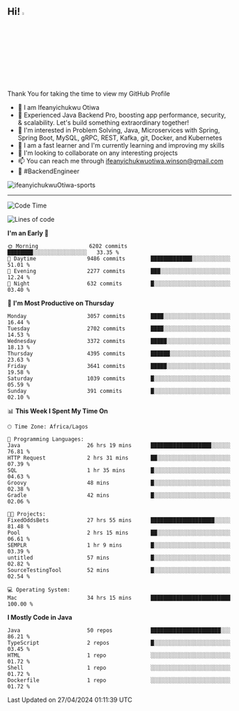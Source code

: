 <!-- BLOG-POST-LIST:START --><!-- BLOG-POST-LIST:END -->

## Hi! <img src="https://media.giphy.com/media/hvRJCLFzcasrR4ia7z/giphy.gif" width="4%"> 

Thank You for taking the time to view my GitHub Profile

- 👋 I am Ifeanyichukwu Otiwa
- 🚀 Experienced Java Backend Pro, boosting app performance, security, & scalability. Let's build something extraordinary together!
- 👀 I'm interested in Problem Solving, Java, Microservices with Spring, Spring Boot, MySQL, gRPC, REST, Kafka, git, Docker, and Kubernetes
- 🌱 I am a fast learner and I'm currently learning and improving my skills
- 💞️ I'm looking to collaborate on any interesting projects
- 📫 You can reach me through ifeanyichukwuotiwa.winson@gmail.com
- 🚀 #BackendEngineer

<p align="left" marginTop="10px"> <img src="https://komarev.com/ghpvc/?username=ifeanyichukwuOtiwa-sports&label=Profile%20views&color=0e75b6&style=for-the-badge" alt="ifeanyichukwuOtiwa-sports" /> </p>

***

<!--START_SECTION:waka-->
![Code Time](http://img.shields.io/badge/Code%20Time-2%2C452%20hrs%2043%20mins-blue)

![Lines of code](https://img.shields.io/badge/From%20Hello%20World%20I%27ve%20Written-5.0%20million%20lines%20of%20code-blue)

**I'm an Early 🐤** 

```text
🌞 Morning                6202 commits        ████████░░░░░░░░░░░░░░░░░   33.35 % 
🌆 Daytime                9486 commits        █████████████░░░░░░░░░░░░   51.01 % 
🌃 Evening                2277 commits        ███░░░░░░░░░░░░░░░░░░░░░░   12.24 % 
🌙 Night                  632 commits         █░░░░░░░░░░░░░░░░░░░░░░░░   03.40 % 
```
📅 **I'm Most Productive on Thursday** 

```text
Monday                   3057 commits        ████░░░░░░░░░░░░░░░░░░░░░   16.44 % 
Tuesday                  2702 commits        ████░░░░░░░░░░░░░░░░░░░░░   14.53 % 
Wednesday                3372 commits        █████░░░░░░░░░░░░░░░░░░░░   18.13 % 
Thursday                 4395 commits        ██████░░░░░░░░░░░░░░░░░░░   23.63 % 
Friday                   3641 commits        █████░░░░░░░░░░░░░░░░░░░░   19.58 % 
Saturday                 1039 commits        █░░░░░░░░░░░░░░░░░░░░░░░░   05.59 % 
Sunday                   391 commits         █░░░░░░░░░░░░░░░░░░░░░░░░   02.10 % 
```


📊 **This Week I Spent My Time On** 

```text
🕑︎ Time Zone: Africa/Lagos

💬 Programming Languages: 
Java                     26 hrs 19 mins      ███████████████████░░░░░░   76.81 % 
HTTP Request             2 hrs 31 mins       ██░░░░░░░░░░░░░░░░░░░░░░░   07.39 % 
SQL                      1 hr 35 mins        █░░░░░░░░░░░░░░░░░░░░░░░░   04.63 % 
Groovy                   48 mins             █░░░░░░░░░░░░░░░░░░░░░░░░   02.38 % 
Gradle                   42 mins             █░░░░░░░░░░░░░░░░░░░░░░░░   02.06 % 

🐱‍💻 Projects: 
FixedOddsBets            27 hrs 55 mins      ████████████████████░░░░░   81.48 % 
Pool                     2 hrs 15 mins       ██░░░░░░░░░░░░░░░░░░░░░░░   06.61 % 
SEMPLR                   1 hr 9 mins         █░░░░░░░░░░░░░░░░░░░░░░░░   03.39 % 
untitled                 57 mins             █░░░░░░░░░░░░░░░░░░░░░░░░   02.82 % 
SourceTestingTool        52 mins             █░░░░░░░░░░░░░░░░░░░░░░░░   02.54 % 

💻 Operating System: 
Mac                      34 hrs 15 mins      █████████████████████████   100.00 % 
```

**I Mostly Code in Java** 

```text
Java                     50 repos            ██████████████████████░░░   86.21 % 
TypeScript               2 repos             █░░░░░░░░░░░░░░░░░░░░░░░░   03.45 % 
HTML                     1 repo              ░░░░░░░░░░░░░░░░░░░░░░░░░   01.72 % 
Shell                    1 repo              ░░░░░░░░░░░░░░░░░░░░░░░░░   01.72 % 
Dockerfile               1 repo              ░░░░░░░░░░░░░░░░░░░░░░░░░   01.72 % 
```




 Last Updated on 27/04/2024 01:11:39 UTC
<!--END_SECTION:waka-->

<!--
<p align="center">
![trophy](https://github-profile-trophy.vercel.app/?username=ifeanyichukwuOtiwa-sports&theme=onedark) (https://github.com/ryo-ma/github-profile-trophy)
</p>
-->

<!---
ifeanyi-otiwa/ifeanyi-otiwa is a ✨ special ✨ repository because its `README.md` (this file) appears on your GitHub profile.
You can click the Preview link to take a look at your changes.
--->
